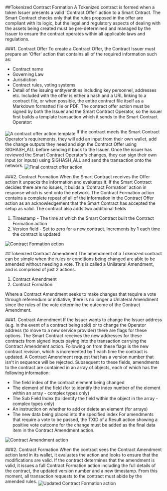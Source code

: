 ##Tokenized Contract Formation
A Tokenized contract is formed when a token Issuer presents a valid 'Contract Offer' action to a Smart Cntract. The Smart Contract checks only that the rules proposed in the offer are compliant with its logic, but the legal and regulatory aspects of dealing with the assets being created must be pre-determined and managed by the Issuer to ensure the contract operates within all applicable laws and regulations.

###1. Contract Offer
To create a Contract Offer, the Contract Issuer must prepare an 'Offer' action that contains all of the required information such as:
* Contract name
* Governing Law
* Jurisdiction
* Contract rules, voting systems
* Detail of the issuing entity/entities including key personnel, addresses etc.
Included with the offer is either a hash and a URL linking to a contract file, or when possible, the entire contract file itself as a Markdown formatted file or PDF.
The contract offer action must be signed by both the Issuer and the Smart Contract Operator, so the issuer first builds a template transaction which it sends to the Smart Contract Operator:
<img src="https://raw.githubusercontent.com/tokenized/docs/master/images/contract-offer-action-template.svg?sanitize=true" alt="A contract offer action template" align="middle">
If the contract meets the Smart Contract Operator's requirements, they will add an input from their own wallet, add the change outputs they need and sign the Contract Offer using SIGHASH_ALL before sending it back to the Issuer. Once the issuer has reviewed the Smart Contract Operator's changes, they can sign their own input (or inputs) using SIGHASH_ALL and send the transaction onto the network.
<img src="https://raw.githubusercontent.com/tokenized/docs/master/images/contract-offer-action-final.svg?sanitize=true" alt="Final contract offer action" align="middle">

###2. Contract Formation
When the Smart Contract receives the Offer action it unpacks the information and evaluates it. If the Smart Contract decides there are no issues, it builds a 'Contract Formation' action in response which is sent onto the network. The Contract Formation action contains a complete repeat of all of the information in the Contract Offer action as an acknowledgement that the Smart Contract has accepted the setup as valid.
The contract also adds two additional fields
1. Timestamp - The time at which the Smart Contract built the Contract Formation action
2. Version field - Set to zero for a new contract. Increments by 1 each time the contract is updated
<img src="https://raw.githubusercontent.com/tokenized/docs/master/images/contract-formation-action.svg?sanitize=true" alt="Contract Formation action" align="middle">

##Tokenized Contract Amendment
The amendment of a Tokenized contract can be simple when the rules or conditions being changed are able to be amended without needing a vote. This is called a Unilateral Amendment, and is comprised of just 2 actions.
1. Contract Amendment
2. Contract Formation

Where a Contract Amendment seeks to make changes that require a vote through referendum or initiative, there is no longer a Unlateral Amendment since the rules of the vote determine the outcome of the Contract Amendment.

###1. Contract Amendment
If the Issuer wants to change the Issuer address (e.g. in the event of a contract being sold) or to change the Operator address (to move to a new service provider) there are flags for these options. The Smart Contract receives the new addresses for these contracts from signed inputs paying into the transaction carrying the Contract Amendment action.
Following on from these flags is the new contract revision, which is incremented by 1 each time the contract is updated. A Contract Amendment request that has a version number that isn't in sequence will be rejected.
Subsequent to these fields, amendments to the contract are contained in an array of objects, each of which has the following information:
* The field index of the contract element being changed
* The element of the field (for to identify the index number of the element within an array - complex types only)
* The Sub Field Index (to identify the field within the object in the array - complex types only)
* An instruction on whether to add or delete an element (for arrays)
* The new data being placed into the specified index
For amendments that require a vote to be passed, the TXID of a Result action showing a positive vote outcome for the change must be added as the final data item in the Contract Amendment action.
<img src="https://raw.githubusercontent.com/tokenized/docs/master/images/contract-amendment-action.svg?sanitize=true" alt="Contract Amendment action" align="middle">

###2. Contract Formation
When the contract sees the Contract Amendment action land in its wallet, it evaluates the action and looks to ensure that the modifications are valid. 
If the contract determines that the amendment is valid, it issues a full Contract Formation action including the full details of the contract, the updated version number and a new timestamp.
From this moment, all transaction requests to the contract must abide by the amended rules.
<img src="https://raw.githubusercontent.com/tokenized/docs/master/images/contract-formation-action-amendment.svg?sanitize=true" alt="Updated Contract Formation action" align="middle">
